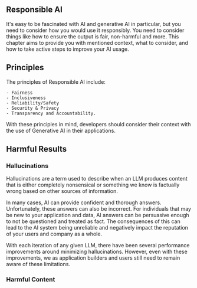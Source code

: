## Responsible AI

It's easy to be fascinated with AI and generative AI in particular, but you need to consider how you would use it responsibly. You need to consider things like how to ensure the output is fair, non-harmful and more. This chapter aims to provide you with mentioned context, what to consider, and how to take active steps to improve your AI usage.

## Principles

The principles of Responsible AI include:

    - Fairness
    - Inclusiveness
    - Reliability/Safety
    - Security & Privacy
    - Transparency and Accountability. 

With these principles in mind, developers should consider their context with the use of Generative AI in their applications.

## Harmful Results

### Hallucinations

Hallucinations are a term used to describe when an LLM produces content that is either completely nonsensical or something we know is factually wrong based on other sources of information.

In many cases, AI can provide confident and thorough answers. Unfortunately, these answers can also be incorrect. For individuals that may be new to your application and data, AI answers can be persuasive enough to not be questioned and treated as fact. The consequences of this can lead to the AI system being unreliable and negatively impact the reputation of your users and company as a whole.

With each iteration of any given LLM, there have been several performance improvements around minimizing hallucinations. However, even with these improvements, we as application builders and users still need to remain aware of these limitations.

### Harmful Content

